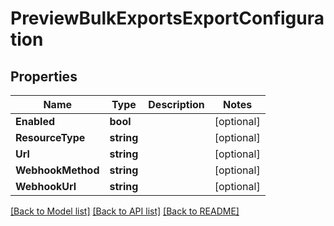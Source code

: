 # PreviewBulkExportsExportConfiguration

## Properties

Name | Type | Description | Notes
------------ | ------------- | ------------- | -------------
**Enabled** | **bool** |  | [optional] 
**ResourceType** | **string** |  | [optional] 
**Url** | **string** |  | [optional] 
**WebhookMethod** | **string** |  | [optional] 
**WebhookUrl** | **string** |  | [optional] 

[[Back to Model list]](../README.md#documentation-for-models) [[Back to API list]](../README.md#documentation-for-api-endpoints) [[Back to README]](../README.md)


